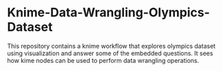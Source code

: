 # Knime-Data-Wrangling-Olympics-Dataset
This repository contains a knime workflow that explores olympics dataset using visualization and answer some of the embedded questions.
It sees how kime nodes can be used to perform data wrangling operations.
